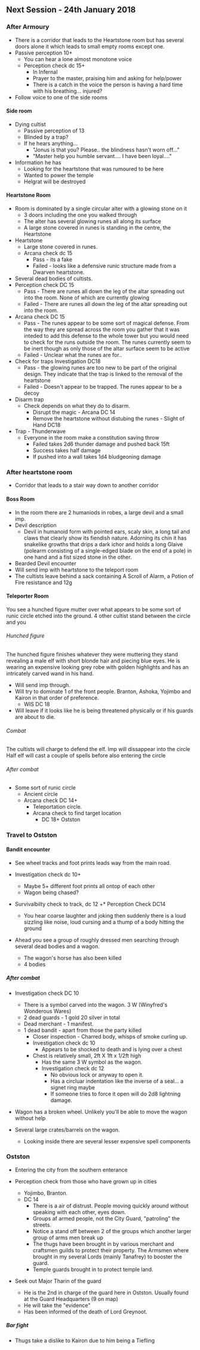 ## Next Session - 24th January 2018

### After Armoury

* There is a corridor that leads to the Heartstone room but has several doors alone it which leads to small empty rooms except one.
* Passive perception 10+
  * You can hear a lone almost monotone voice 
  * Perception check dc 15+
    * In Infernal
    * Prayer to the master, praising him and asking for help/power
    * There is a catch in the voice the person is having a hard time with his breathing... injured?    
* Follow voice to one of the side rooms

#### Side room
* Dying cultist 
  * Passive perception of 13
  * Blinded by a trap?
  * If he hears anything...
    * "Jonus is that you? Please.. the blindness hasn't worn off..."
    * "Master help you humble servant.... I have been loyal...."
* Information he has
  * Looking for the heartstone that was rumoured to be here
  * Wanted to power the temple
  * Helgrat will be destroyed

#### Heartstone Room
* Room is dominated by a single circular alter with a glowing stone on it
  * 3 doors including the one you walked through
  * The alter has several glowing runes all along its surface
  * A large stone covered in runes is standing in the centre, the Heartstone
* Heartstone
  * Large stone covered in runes.
  * Arcana check dc 15
    * Pass - its a fake
    * Failed - looks like a defensive runic structure made from a Dwarven heartstone.
* Several dead bodies of cultists.  
* Perception check DC 15
  * Pass - There are runes all down the leg of the altar spreading out into the room. None of which are currently glowing
  * Failed - There are runes all down the leg of the altar spreading out into the room.  
* Arcana check DC 15
  * Pass - The runes appear to be some sort of magical defense. From the way they are spread across the room you gather that it was inteded to add this defense to the whole tower but you would need to check for the runs outside the room. The runes currently seem to be inert though as only those of the altar surface seem to be active
  * Failed - Unclear what the runes are for..
* Check for traps Investigation DC18
  * Pass - the glowing runes are too new to be part of the original design. They indicate that the trap is linked to the removal of the heartstone
  * Failed - Doesn't appear to be trapped. The runes appear to be a decoy
* Disarm trap
  * Check depends on what they do to disarm.
    * Disrupt the magic - Arcana DC 14
    * Remove the heartstone without distubing the runes - Slight of Hand DC18
* Trap - Thunderwave
  * Everyone in the room make a constitution saving throw
    * Failed takes 2d6 thunder damage and pushed back 15ft
    * Success takes half damage
    * If pushed into a wall takes 1d4 bludgeoning damage

### After heartstone room
* Corridor that leads to a stair way down to another corridor

#### Boss Room
* In the room there are 2 humaniods in robes, a large devil and a small imp.
 * Devil description
   * Devil in humanoid form with pointed ears, scaly skin, a long tail and claws that clearly show its fiendish nature. Adorning its chin it has snakelike growths that drips a dark ichor and holds a long Glaive (polearm consisting of a single-edged blade on the end of a pole) in one hand and a fist sized stone in the other.
* Bearded Devil encounter
* Will send imp with heartstone to the teleport room
* The cultists leave behind a sack containing A Scroll of Alarm, a Potion of Fire resistance and 12g
  
#### Teleporter Room

You see a hunched figure mutter over what appears to be some sort of runic circle etched into the ground. 4 other cultist stand between the circle and you

###### Hunched figure
The hunched figure finishes whatever they were muttering they stand revealing a male elf with short blonde hair and piecing blue eyes. He is wearing an expensive looking grey robe with golden highlights and has an intricately carved wand in his hand.

  * Will send imp through.
  * Will try to dominate 1 of the front people. Branton, Ashoka, Yojimbo and Kairon in that order of preference.
    * WIS DC 18
  * Will leave if it looks like he is being threatened physically or if his guards are about to die.
  
  
###### Combat

The cultists will charge to defend the elf.
Imp will dissappear into the circle
Half elf will cast a couple of spells before also entering the circle

###### After combat

* Some sort of runic circle
  * Ancient circle
  * Arcana check DC 14+
    * Teleportation circle.
    * Arcana check to find target location 
      * DC 18+ Ostston 
 
 ### Travel to Ostston
  
 #### Bandit encounter
 
 * See wheel tracks and foot prints leads way from the main road.
 * Investigation check dc 10+
   * Maybe 5+ different foot prints all ontop of each other
   * Wagon being chased?

  * Survivalbilty check to track, dc 12
 +* Perception Check DC14
    * You hear coarse laughter and joking then suddenly there is a loud sizzling like noise, loud cursing and a thump of a body hitting the ground 

* Ahead you see a group of roughly dressed men searching through several dead bodies and a wagon.
  * The wagon's horse has also been killed
  * 4 bodies
 
 ##### After combat
 
 * Investigation check DC 10
 
   * There is a symbol carved into the wagon. 3 W (Winyfred's Wonderous Wares)
   * 2 dead guards - 1 gold 20 silver in total
   * Dead merchant - 1 manifest.
   * 1 dead bandit - apart from those the party killed 
     * Closer inspection - Charred body, whisps of smoke curling up. 
     * Investigation check dc 10
       * Appears to be shocked to death and is lying over a chest
     * Chest is relatively small, 2ft X 1ft x 1/2ft high
       * Has the same 3 W symbol as the wagon.
       * Investigation check dc 12
         * No obvious lock or anyway to open it. 
         * Has a circluar indentation like the inverse of a seal... a signet ring maybe
         * If someone tries to force it open will do 2d8 lightning damage.
         
* Wagon has a broken wheel. Unlikely you'll be able to move the wagon without help
* Several large crates/barrels on the wagon. 
  * Looking inside there are several lesser expensive spell components 
  
### Ostston
 
* Entering the city from the southern enterance
* Perception check from those who have grown up in cities
  * Yojimbo, Branton.
  * DC 14
    * There is a air of distrust. People moving quickly around without speaking with each other, eyes down. 
    * Groups af armed people, not the City Guard, "patroling" the streets.
    * Notice a stand off between 2 of the groups which another larger group of arms men break up
    * The thugs have been brought in by various merchant and craftsmen guilds to protect their property. The Armsmen where brought in my several Lords (mainly Tanafrey) to booster the guard. 
    * Temple guards brought in to protect temple land.
    
* Seek out Major Tharin of the guard
  * He is the 2nd in charge of the guard here in Ostston. Usually found at the Guard Headquarters (9 on map)
  * He will take the "evidence"
  * Has been informed of the death of Lord Greynoot.
  
##### Bar fight

* Thugs take a dislike to Kairon due to him being a Tiefling



